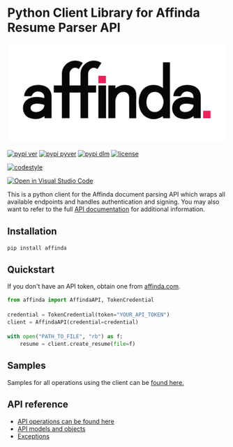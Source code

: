 Python Client Library for Affinda Resume Parser API
===================================================

![affinda logo](https://raw.githubusercontent.com/affinda/affinda-python/main/affinda_logo.png)

[![pypi ver](https://img.shields.io/pypi/v/affinda)](https://pypi.org/project/affinda/)
[![pypi pyver](https://img.shields.io/pypi/pyversions/affinda)](https://pypi.org/affinda/)
[![pypi dlm](https://img.shields.io/pypi/dm/affinda)](https://pypi.org/project/affinda/)
[![license](https://img.shields.io/github/license/affinda/affinda-python)](https://choosealicense.com/licenses/mit/)

[![codestyle](https://img.shields.io/badge/code%20style-black-000000.svg)](https://github.com/psf/black)

[![Open in Visual Studio Code](https://open.vscode.dev/badges/open-in-vscode.svg)](https://open.vscode.dev/affinda/affinda-python)

This is a python client for the Affinda document parsing API which wraps all available endpoints
and handles authentication and signing.  You may also want to refer to the full
[API documentation](https://api.affinda.com/docs) for additional information.

Installation
------------

```shell
pip install affinda
```


Quickstart
----------
If you don't have an API token, obtain one from [affinda.com](https://affinda.com/resume-parser/free-api-key/).

```python
from affinda import AffindaAPI, TokenCredential

credential = TokenCredential(token="YOUR_API_TOKEN")
client = AffindaAPI(credential=credential)

with open("PATH_TO_FILE", "rb") as f:
    resume = client.create_resume(file=f)
```

Samples
-------

Samples for all operations using the client can be [found here.](./docs/samples_python.md)


API reference
-------------

- [API operations can be found here](./docs/sync_operations.md)
- [API models and objects](./docs/models.md)
- [Exceptions](./docs/exceptions.md)
